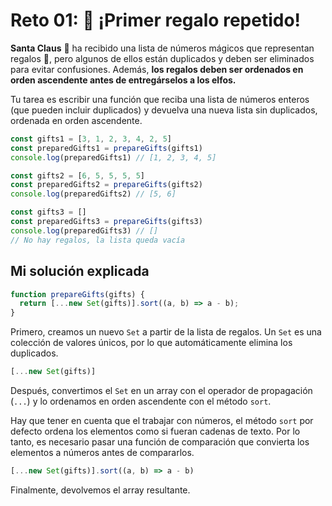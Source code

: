# Reto 01: 🎁 ¡Primer regalo repetido!

**Santa Claus** 🎅 ha recibido una lista de números mágicos que representan regalos 🎁, pero algunos de ellos están duplicados y deben ser eliminados para evitar confusiones. Además, **los regalos deben ser ordenados en orden ascendente antes de entregárselos a los elfos.**

Tu tarea es escribir una función que reciba una lista de números enteros (que pueden incluir duplicados) y devuelva una nueva lista sin duplicados, ordenada en orden ascendente.

```js
const gifts1 = [3, 1, 2, 3, 4, 2, 5]
const preparedGifts1 = prepareGifts(gifts1)
console.log(preparedGifts1) // [1, 2, 3, 4, 5]

const gifts2 = [6, 5, 5, 5, 5]
const preparedGifts2 = prepareGifts(gifts2)
console.log(preparedGifts2) // [5, 6]

const gifts3 = []
const preparedGifts3 = prepareGifts(gifts3)
console.log(preparedGifts3) // []
// No hay regalos, la lista queda vacía
```

## Mi solución explicada

```js
function prepareGifts(gifts) {
  return [...new Set(gifts)].sort((a, b) => a - b);
}
```

Primero, creamos un nuevo `Set` a partir de la lista de regalos. Un `Set` es una colección de valores únicos, por lo que automáticamente elimina los duplicados.

```js
[...new Set(gifts)]
```

Después, convertimos el `Set` en un array con el operador de propagación (`...`) y lo ordenamos en orden ascendente con el método `sort`.

Hay que tener en cuenta que el trabajar con números, el método `sort` por defecto ordena los elementos como si fueran cadenas de texto. Por lo tanto, es necesario pasar una función de comparación que convierta los elementos a números antes de compararlos.

```js
[...new Set(gifts)].sort((a, b) => a - b)
```

Finalmente, devolvemos el array resultante.
